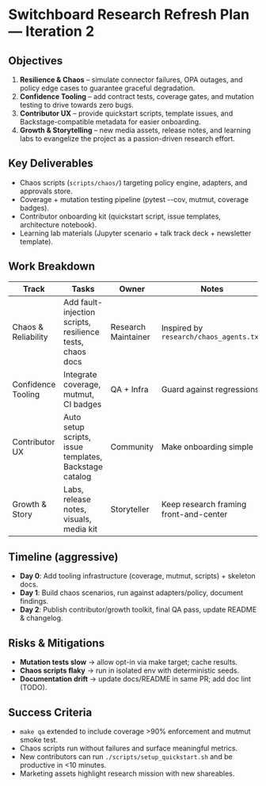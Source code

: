 # Switchboard Research Refresh Plan — Iteration 2

## Objectives
1. **Resilience & Chaos** – simulate connector failures, OPA outages, and policy edge cases to guarantee graceful degradation.
2. **Confidence Tooling** – add contract tests, coverage gates, and mutation testing to drive towards zero bugs.
3. **Contributor UX** – provide quickstart scripts, template issues, and Backstage-compatible metadata for easier onboarding.
4. **Growth & Storytelling** – new media assets, release notes, and learning labs to evangelize the project as a passion-driven research effort.

## Key Deliverables
- Chaos scripts (`scripts/chaos/`) targeting policy engine, adapters, and approvals store.
- Coverage + mutation testing pipeline (pytest --cov, mutmut, coverage badges).
- Contributor onboarding kit (quickstart script, issue templates, architecture notebook).
- Learning lab materials (Jupyter scenario + talk track deck + newsletter template).

## Work Breakdown
| Track | Tasks | Owner | Notes |
| --- | --- | --- | --- |
| Chaos & Reliability | Add fault-injection scripts, resilience tests, chaos docs | Research Maintainer | Inspired by `research/chaos_agents.txt` |
| Confidence Tooling | Integrate coverage, mutmut, CI badges | QA + Infra | Guard against regressions |
| Contributor UX | Auto setup scripts, issue templates, Backstage catalog | Community | Make onboarding simple |
| Growth & Story | Labs, release notes, visuals, media kit | Storyteller | Keep research framing front-and-center |

## Timeline (aggressive)
- **Day 0**: Add tooling infrastructure (coverage, mutmut, scripts) + skeleton docs.
- **Day 1**: Build chaos scenarios, run against adapters/policy, document findings.
- **Day 2**: Publish contributor/growth toolkit, final QA pass, update README & changelog.

## Risks & Mitigations
- **Mutation tests slow** → allow opt-in via make target; cache results.
- **Chaos scripts flaky** → run in isolated env with deterministic seeds.
- **Documentation drift** → update docs/README in same PR; add doc lint (TODO).

## Success Criteria
- `make qa` extended to include coverage >90% enforcement and mutmut smoke test.
- Chaos scripts run without failures and surface meaningful metrics.
- New contributors can run `./scripts/setup_quickstart.sh` and be productive in <10 minutes.
- Marketing assets highlight research mission with new shareables.
